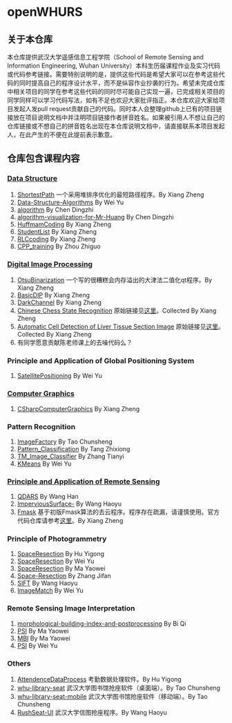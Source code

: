 # openWHURS

## 关于本仓库

本仓库提供武汉大学遥感信息工程学院（School of Remote Sensing and Information Engineering, Wuhan University）本科生历届课程作业及实习代码或代码参考链接。需要特别说明的是，提供这些代码是希望大家可以在参考这些代码的同时提高自己的程序设计水平，而不是纵容作业抄袭的行为。希望未完成仓库中相关项目的同学在参考这些代码的同时尽可能自己实现一遍，已完成相关项目的同学同样可以学习代码写法，如有不足也欢迎大家批评指正。本仓库欢迎大家给项目发起人发pull request贡献自己的代码。同时本人会整理github上已有的项目链接放在项目说明文档中并注明项目链接作者拼音姓名。如果被引用人不想让自己的仓库链接或不想自己的拼音姓名出现在本仓库说明文档中，请直接联系本项目发起人，在此产生的不便在此提前表示歉意。

## 仓库包含课程内容

### [Data Structure](https://github.com/xzsunbest/openWHURS/tree/master/DataStructure)

1. [ShortestPath](https://github.com/xzsunbest/openWHURS/tree/master/DataStructure/ShortestPath) 一个采用堆排序优化的最短路径程序。By Xiang Zheng
2. [Data-Structure-Algorithms](https://github.com/WeiYu184/Data-Structure-Algorithms) By Wei Yu
3. [algorithm](https://github.com/cgADNcdz/algorithm) By Chen Dingzhi
4. [algorithm-visualization-for-Mr-Huang](https://github.com/cgADNcdz/algorithm-visualization-for-Mr-Huang) By Chen Dingzhi
5. [HuffmamCoding](https://github.com/xzsunbest/openWHURS/tree/master/DataStructure/HuffmamCoding) By Xiang Zheng
6. [StudentList](https://github.com/xzsunbest/openWHURS/tree/master/DataStructure/StudentList) By Xiang Zheng
7. [RLCcoding](https://github.com/xzsunbest/openWHURS/tree/master/DataStructure/RLCcoding) By Xiang Zheng
8. [CPP_training](https://github.com/zhouzhikwo/CPP_training) By Zhou Zhiguo

### [Digital Image Processing](https://github.com/xzsunbest/openWHURS/tree/master/DigitalImageProcessing)

1. [OtsuBinarization](https://github.com/xzsunbest/openWHURS/tree/master/DigitalImageProcessing/OtsuBinarization) 一个写的很糟糕会内存溢出的大津法二值化qt程序。By Xiang Zheng
2. [BasicDIP](https://github.com/xzsunbest/openWHURS/tree/master/DigitalImageProcessing/BasicDIP) By Xiang Zheng
3. [DarkChannel](https://github.com/xzsunbest/openWHURS/tree/master/DigitalImageProcessing/DarkChannel) By Xiang Zheng
4. [Chinese Chess State Recognition](https://github.com/xzsunbest/openWHURS/tree/master/DigitalImageProcessing/ChineseChessStateRecognition) 原始链接见[这里](https://web.stanford.edu/class/ee368/Project_Autumn_1516/index.html)。Collected By Xiang Zheng
5. [Automatic Cell Detection of Liver Tissue Section Image](https://github.com/xzsunbest/openWHURS/tree/master/DigitalImageProcessing/AutomaticCellDetectionOfLiverTissueSectionImage) 原始链接见[这里](https://web.stanford.edu/class/ee368/Project_Autumn_1617/index.html)。Collected By Xiang Zheng
6. 有同学愿意贡献陈老师课上的去噪代码么？

### Principle and Application of Global Positioning System

1. [SatellitePositioning](https://github.com/WeiYu184/SatellitePositioning) By Wei Yu

### [Computer Graphics](https://github.com/xzsunbest/openWHURS/tree/master/ComputerGraphics)

1. [CSharpComputerGraphics](https://github.com/xzsunbest/openWHURS/tree/master/ComputerGraphics/CSharpComputerGraphics) By Xiang Zheng

### Pattern Recognition

1. [ImageFactory](https://github.com/CS-Tao/ImageFactory) By Tao Chunsheng
2. [Pattern_Classification](https://github.com/district10/Pattern_Classification) By Tang Zhixiong
3. [TM_Image_Classifier](https://github.com/Rootian/TM_Image_Classifier) By Zhang Tianyi
4. [KMeans](https://github.com/WeiYu184/KMeans) By Wei Yu

### [Principle and Application of Remote Sensing](https://github.com/xzsunbest/openWHURS/tree/master/PrincipleAndApplicationOfRemoteSensing)

1. [QDARS](https://github.com/HanwGeek/QDARS) By Wang Han
2. [ImperviousSurface-](https://github.com/spAurora/ImperviousSurface-) By Wang Haoyu
3. [Fmask](https://github.com/xzsunbest/openWHURS/tree/master/PrincipleAndApplicationOfRemoteSensing/Fmask) 基于初版Fmask算法的去云程序。程序存在疏漏，请谨慎使用。官方代码仓库请参考[这里](<https://github.com/GERSL/Fmask>)。By Xiang Zheng

### Principle of Photogrammetry

1. [SpaceResection](https://github.com/HPDell/SpaceResection) By Hu Yigong
2. [SpaceResection](https://github.com/WeiYu184/SpaceResection) By Wei Yu
3. [SpaceResection](https://github.com/Priority-At-Next-Intersection/SpaceResection) By Ma Yaowei
4. [Space-Resection](https://github.com/Fang-Lansheng/Space-Resection) By Zhang Jifan
6. [SIFT](https://github.com/spAurora/SIFT) By Wang Haoyu
6. [ImageMatch](https://github.com/WeiYu184/ImageMatch) By Wei Yu

### Remote Sensing Image Interpretation

1. [morphological-building-index-and-postprocessing](https://github.com/BiQiWHU/morphological-building-index-and-postprocessing) By Bi Qi
2. [PSI](https://github.com/Priority-At-Next-Intersection/PSI) By Ma Yaowei
3. [MBI](https://github.com/Priority-At-Next-Intersection/MBI) By Ma Yaowei
4. [PSI](https://github.com/WeiYu184/PSI) By Wei Yu

### Others

1. [AttendenceDataProcess](https://github.com/HPDell/AttendenceDataProcess) 考勤数据处理软件。By Hu Yigong
2. [whu-library-seat](https://github.com/CS-Tao/whu-library-seat) 武汉大学图书馆抢座软件（桌面端）。By Tao Chunsheng
3. [whu-library-seat-mobile](https://github.com/CS-Tao/whu-library-seat-mobile) 武汉大学图书馆抢座软件（移动端）。By Tao Chunsheng
4. [RushSeat-UI](https://github.com/spAurora/RushSeat-UI) 武汉大学信图抢座程序。By Wang Haoyu

